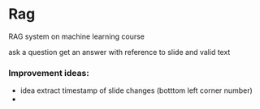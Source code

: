 # Rag
RAG system on machine learning course

ask a question get an answer with reference to slide and valid text

### Improvement ideas:
- idea extract timestamp of slide changes (botttom left corner number)
- 
